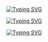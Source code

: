 [![Typing SVG](https://readme-typing-svg.herokuapp.com?font=Fira+Code&pause=1000&color=37009A&random=false&width=435&lines=Hi%2C+I%E2%80%99m+%40Walter-F%2C+C%23%2F.NET+Software+Engineer)](https://git.io/typing-svg)

[![Typing SVG](https://readme-typing-svg.herokuapp.com?font=Fira+Code&pause=1000&color=37009A&repeat=false&random=false&width=435&lines=I+look+forward+to+cooperation+at+the+moment)](https://git.io/typing-svg)

[![Typing SVG](https://readme-typing-svg.herokuapp.com?font=Fira+Code&duration=3000&pause=1000&color=37009A&repeat=false&random=false&width=435&lines=How+to+reach+me+sva_work%40inbox.ru)](https://git.io/typing-svg)
